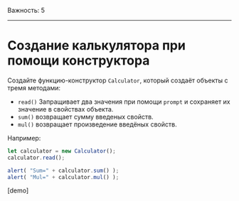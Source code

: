 Важность: 5

---

# Создание калькулятора при помощи конструктора

Создайте функцию-конструктор `Calculator`, который создаёт объекты с тремя методами:

- `read()` Запращивает два значения при помощи `prompt` и сохраняет их значение в свойствах объекта.
- `sum()` возвращает сумму введеных свойств.
- `mul()` возвращает произведение введёных свойств.


Например:

```js
let calculator = new Calculator();
calculator.read();

alert( "Sum=" + calculator.sum() );
alert( "Mul=" + calculator.mul() );
```

[demo]
